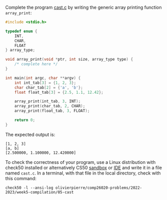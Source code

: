 Complete the program [cast.c](cast.c) by writing the generic array printing
function `array_print`:

```c
#include <stdio.h>

typedef enum {
    INT,
    CHAR,
    FLOAT
} array_type;

void array_print(void *ptr, int size, array_type type) {
    /* complete here */
}

int main(int argc, char **argv) {
    int int_tab[3] = {1, 2, 3};
    char char_tab[2] = {'a', 'b'};
    float float_tab[3] = {2.5, 1.1, 12.42};

    array_print(int_tab, 3, INT);
    array_print(char_tab, 2, CHAR);
    array_print(float_tab, 3, FLOAT);

    return 0;
}
```

The expected output is:

```shell
[1, 2, 3]
[a, b]
[2.500000, 1.100000, 12.420000]
```

To check the correctness of your program, use a Linux distribution with
check50 installed or alternatively CS50 [sandbox](https://sandbox.cs50.io/) or
[IDE](https://code.cs50.io/) and write it in a file named `cast.c`. In a terminal,
with that file in the local directory, check with this command:
```shell
check50 -l --ansi-log olivierpierre/comp26020-problems/2022-2023/week5-compilation/05-cast
```
